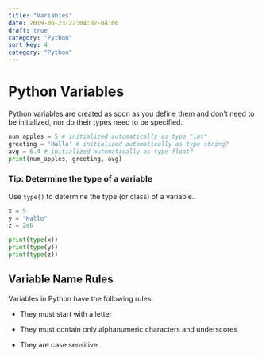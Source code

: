 ```yaml
---
title: "Variables"
date: 2019-06-23T22:04:02-04:00
draft: true
category: "Python"
sort_key: 4
category: "Python"
---
```


# Python Variables

Python variables are created as soon as you define them and don't need to be
initialized, nor do their types need to be specified.

```python
num_apples = 5 # initialized automatically as type "int"
greeting = 'Hallo' # initialized automatically as type string?
avg = 6.4 # initialized automatically as type float?
print(num_apples, greeting, avg)
```

### Tip: Determine the type of a variable

Use `type()` to determine the type (or class) of a variable.

```python
x = 5
y = "Hallo"
z = 2e6

print(type(x))
print(type(y))
print(type(z))
```

## Variable Name Rules

Variables in Python have the following rules:

* They must start with a letter

* They must contain only alphanumeric characters and underscores

* They are case sensitive
